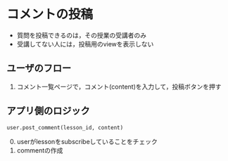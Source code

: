 # コメントの投稿
- 質問を投稿できるのは，その授業の受講者のみ
- 受講してない人には，投稿用のviewを表示しない

## ユーザのフロー
1. コメント一覧ページで，コメント(content)を入力して，投稿ボタンを押す

## アプリ側のロジック
`user.post_comment(lesson_id, content)`

0. userがlessonをsubscribeしていることをチェック
1. commentの作成
